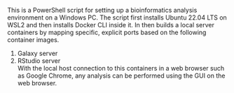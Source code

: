 This is a PowerShell script for setting up a bioinformatics analysis environment on a Windows PC.
The script first installs Ubuntu 22.04 LTS on WSL2 and then installs Docker CLI inside it.
In then builds a local server containers by mapping specific, explicit ports based on the following container images.
  1. Galaxy server  
  2. RStudio server  
With the local host connection to this containers in a web browser such as Google Chrome, any analysis can be performed using the GUI on the web browser.